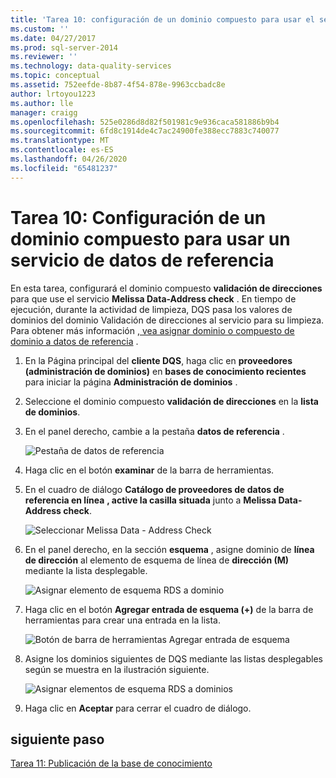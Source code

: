 ```yaml
---
title: 'Tarea 10: configuración de un dominio compuesto para usar el servicio de datos de referencia | Microsoft Docs'
ms.custom: ''
ms.date: 04/27/2017
ms.prod: sql-server-2014
ms.reviewer: ''
ms.technology: data-quality-services
ms.topic: conceptual
ms.assetid: 752eefde-8b87-4f54-878e-9963ccbadc8e
author: lrtoyou1223
ms.author: lle
manager: craigg
ms.openlocfilehash: 525e0286d8d82f501981c9e936caca581886b9b4
ms.sourcegitcommit: 6fd8c1914de4c7ac24900fe388ecc7883c740077
ms.translationtype: MT
ms.contentlocale: es-ES
ms.lasthandoff: 04/26/2020
ms.locfileid: "65481237"
---
```

# <a name="task-10-configuring-composite-domain-to-use-reference-data-service"></a>Tarea 10: Configuración de un dominio compuesto para usar un servicio de datos de referencia
  En esta tarea, configurará el dominio compuesto **validación de direcciones** para que use el servicio **Melissa Data-Address check** . En tiempo de ejecución, durante la actividad de limpieza, DQS pasa los valores de dominios del dominio Validación de direcciones al servicio para su limpieza. Para obtener más información [, vea asignar dominio o compuesto de dominio a datos de referencia](https://msdn.microsoft.com/library/hh213030.aspx) .  
  
1.  En la Página principal del **cliente DQS**, haga clic en **proveedores (administración de dominios)** en **bases de conocimiento recientes** para iniciar la página **Administración de dominios** .  
  
2.  Seleccione el dominio compuesto **validación de direcciones** en la **lista de dominios**.  
  
3.  En el panel derecho, cambie a la pestaña **datos de referencia** .  
  
     ![Pestaña de datos de referencia](../../2014/tutorials/media/et-configuringcdtouserds-01.jpg "Pestaña de datos de referencia")  
  
4.  Haga clic en el botón **examinar** de la barra de herramientas.  
  
5.  En el cuadro de diálogo **Catálogo de proveedores de datos de referencia en línea** **, active la casilla situada** junto a **Melissa Data-Address check**.  
  
     ![Seleccionar Melissa Data - Address Check](../../2014/tutorials/media/et-configuringcdtouserds-02.jpg "Seleccionar Melissa Data - Address Check")  
  
6.  En el panel derecho, en la sección **esquema** , asigne dominio de **línea de dirección** al elemento de esquema de línea de **dirección (M)** mediante la lista desplegable.  
  
     ![Asignar elemento de esquema RDS a dominio](../../2014/tutorials/media/et-configuringcdtouserds-03.jpg "Asignar elemento de esquema RDS a dominio")  
  
7.  Haga clic en el botón **Agregar entrada de esquema (+)** de la barra de herramientas para crear una entrada en la lista.  
  
     ![Botón de barra de herramientas Agregar entrada de esquema](../../2014/tutorials/media/et-configuringcdtouserds-04.jpg "Botón de barra de herramientas Agregar entrada de esquema")  
  
8.  Asigne los dominios siguientes de DQS mediante las listas desplegables según se muestra en la ilustración siguiente.  
  
     ![Asignar elementos de esquema RDS a dominios](../../2014/tutorials/media/et-configuringcdtouserds-05.jpg "Asignar elementos de esquema RDS a dominios")  
  
9. Haga clic en **Aceptar** para cerrar el cuadro de diálogo.  
  
## <a name="next-step"></a>siguiente paso  
 [Tarea 11: Publicación de la base de conocimiento](../../2014/tutorials/task-11-publishing-the-knowledge-base.md)  
  
  
